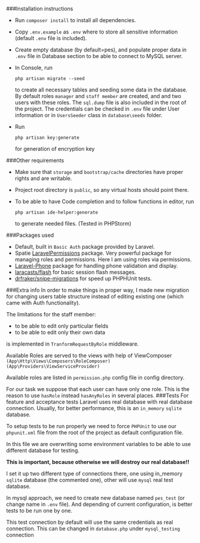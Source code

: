 ###Installation instructions

- Run `composer install` to install all dependencies.
- Copy `.env.example` as `.env` where to store all sensitive information (default `.env` file is included).
- Create empty database (by default=pes), and populate proper data in `.env` file in Database section to be able to connect to MySQL server.
- In Console, run 

    ```php artisan migrate --seed```
    
  to create all necessary tables and seeding some data in the database. By default roles `manager` and `staff member` are created, and
  and two users with these roles.
  The `sql.dump` file is also included in the root of the project.
  The credentials can be checked in `.env` file under User information or in `UsersSeeder` class in `database\seeds` folder.
- Run 
 
    ```php artisan key:generate``` 
    
    for generation of encryption key

###Other requirements
- Make sure that `storage` and `bootstrap/cache` directories have proper rights and are writable.
- Project root directory is `public`, so any virtual hosts should point there.
- To be able to have Code completion and to follow functions in editor, run 

    ```php artisan ide-helper:generate```
 
    to generate needed files. (Tested in PHPStorm)

###Packages used
- Default, built in `Basic Auth` package provided by Laravel.
- Spatie  [LaravelPermissions](https://github.com/spatie/laravel-permission) package. Very powerful package for managing roles and permissions. Here I am using roles via permissions.
- [Laravel-Phone](https://github.com/spatie/laravel-permission) package for handling phone validation and display.
- [laracasts/flash](https://github.com/laracasts/flash) for basic session flash messages.
- [drfraker/snipe-migrations](https://github.com/drfraker/snipe-migrations) for speed up PHPHUnit tests.

###Extra info
In order to make things in proper way, I made new migration for changing users table structure instead of editing existing one (which came with Auth functionality).

The limitations  for the staff member:
 - to be able to edit only particular fields
 - to be able to edit only their own data
 
 is implemented in `TranformRequestByRole` middleware.

Available Roles are served to the views with help of ViewComposer `(App\Http\Views\Composers\RoleComposer)` `(App\Providers\ViewServiceProvider)`

Available roles are listed in `permission.php` config file in config directory.

For our task we suppose that each user can have only one role. This is the reason to use `hasRole` instead `hasAnyRoles` in several places.
###Tests
For feature and acceptance tests Laravel uses real database with real database connection. 
Usually, for better performance, this is an `in_memory` `sqlite` database.

To setup tests to be run properly we need to force `PHPUnit` to use our `phpunit.xml` file from the root of the project 
as default configuration file.

In this file we are overwriting some environment variables to be able to use different database for testing.

**This is important, because otherwise we will destroy our real database!!**

I set it up two different type of connections there, one using in_memory `sqlite` database (the commented one),
other will use `mysql` real test database. 

In mysql approach, we need to create new database named `pes_test` (or change name in `.env` file). And depending of current
configuration, is better tests to be run one by one.

This test connection by default will use the same credentials as real connection. This can be changed in `database.php` 
under `mysql_testing` connection
